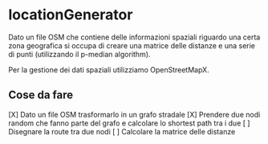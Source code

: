 # locationGenerator

Dato un file OSM che contiene delle informazioni spaziali riguardo una certa zona 
geografica si occupa di creare una matrice delle distanze e una serie di punti (utilizzando
il p-median algorithm).

Per la gestione dei dati spaziali utilizziamo OpenStreetMapX.

## Cose da fare 

[X] Dato un file OSM trasformarlo in un grafo stradale
[X] Prendere due nodi random che fanno parte del grafo e calcolare lo shortest path tra i due 
[ ] Disegnare la route tra due nodi
[ ] Calcolare la matrice delle distanze